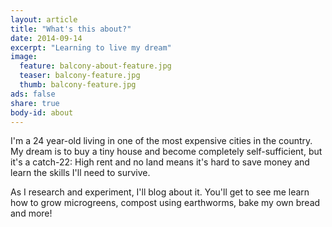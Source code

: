 ```yaml
---
layout: article
title: "What's this about?"
date: 2014-09-14
excerpt: "Learning to live my dream"
image:
  feature: balcony-about-feature.jpg
  teaser: balcony-feature.jpg
  thumb: balcony-feature.jpg
ads: false
share: true
body-id: about
---
```


I'm a 24 year-old living in one of the most expensive cities in the country. My dream is to buy a tiny house and become completely self-sufficient, but it's a catch-22: High rent and no land means it's hard to save money and learn the skills I'll need to survive. 

As I research and experiment, I'll blog about it. You'll get to see me learn how to grow microgreens, compost using earthworms, bake my own bread and more! 


